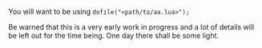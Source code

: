 You will want to be using `dofile("<path/to/aa.lua>");`

Be warned that this is a very early work in progress and a lot of details will be left out for the time being. 
One day there shall be some light.